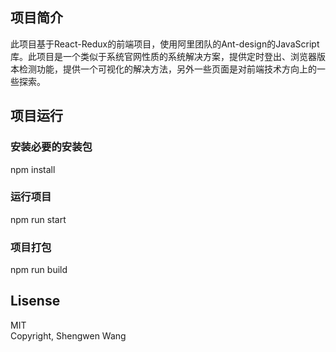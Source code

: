 ## 项目简介
此项目基于React-Redux的前端项目，使用阿里团队的Ant-design的JavaScript库。此项目是一个类似于系统官网性质的系统解决方案，提供定时登出、浏览器版本检测功能，提供一个可视化的解决方法，另外一些页面是对前端技术方向上的一些探索。
## 项目运行
### 安装必要的安装包
npm install 
### 运行项目
npm run start
### 项目打包
npm run build
## Lisense
MIT<br />
Copyright, Shengwen Wang

